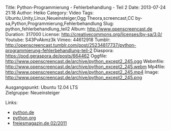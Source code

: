 Title: Python-Programmierung - Fehlerbehandlung - Teil 2
Date: 2013-07-24 21:18
Author: Heiko
Category: Video
Tags: Ubuntu,Unity,Linux,Neueinsteiger,Ogg Theora,screencast,CC by-sa,Python,Programmierung,Fehlerbehandlung
Slug: python_fehlerbehandlung_teil2
Album: http://www.openscreencast.de
Duration: 317000
License: http://creativecommons.org/licenses/by-sa/3.0/
Youtube: S43PvAkmz3k
Vimeo: 44612918
Tumblr: http://openscreencast.tumblr.com/post/25234817737/python-programmierung-fehlerbehandlung-teil-2
Diaspora: https://pod.geraspora.de/posts/664462
Oggfile: http://www.openscreencast.de/archive/python_except2_245.ogg
Webmfile: http://www.openscreencast.de/archive/python_except2_245.webm
Mp4file: http://www.openscreencast.de/archive/python_except2_245.mp4
Image: http://www.openscreencast.de/archive/python_except2_245.png

Ausgangspunkt: Ubuntu 12.04 LTS  
Zielgruppe: Neueinsteiger  

Links:

  * [python.de](http://www.python.de "Link zu Python.de" )
  * [python.org](http://www.python.org "Link zu Python.org" )
  * [freiesmagazin.de 02/2011](http://www.freiesmagazin.de/freiesMagazin-2011-02 "Link zu freiesmagazin.de" )

